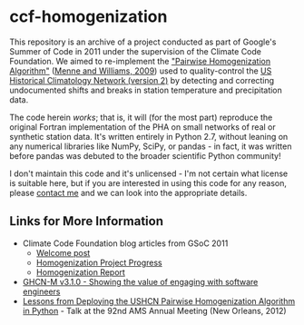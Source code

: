 # ccf-homogenization

This repository is an archive of a project conducted as part of Google's Summer of Code in 2011 under the supervision of the Climate Code Foundation. We aimed to re-implement the ["Pairwise Homogenization Algorithm"][PHA] ([Menne and Williams, 2009][MenneWilliams2009]) used to quality-control the [US Historical Climatology Network (version 2)][USHCN] by detecting and correcting undocumented shifts and breaks in station temperature and precipitation data.

The code herein *works*; that is, it will (for the most part) reproduce the original Fortran implementation of the PHA on small networks of real or synthetic station data. It's written entirely in Python 2.7, without leaning on any numerical libraries like NumPy, SciPy, or pandas - in fact, it was written before pandas was debuted to the broader scientific Python community!

I don't maintain this code and it's unlicensed - I'm not certain what license is suitable here, but if you are interested in using this code for any reason, please [contact me](mailto:darothen@mit.edu) and we can look into the appropriate details.

## Links for More Information

- Climate Code Foundation blog articles from GSoC 2011
  - [Welcome post](http://climatecode.org/blog/2011/05/welcome-daniel-rothenberg/)
  - [Homogenization Project Progress](http://climatecode.org/blog/2011/07/homogenization-project-progress/)
  - [Homogenization Report](http://climatecode.org/blog/2011/09/homogenization-report/)
- [GHCN-M v3.1.0 - Showing the value of engaging with software engineers](http://surfacetemperatures.blogspot.com/2011/11/ghcn-m-v310-showing-value-of-engaging.html)
- [Lessons from Deploying the USHCN Pairwise Homogenization Algorithm in Python](https://ams.confex.com/ams/92Annual/webprogram/Paper198219.html) - Talk at the 92nd AMS Annual Meeting (New Orleans, 2012)

[MenneWilliams2009]: ftp://ftp.ncdc.noaa.gov/pub/data/ushcn/v2/monthly/menne-williams2009.pdf
[PHA]: http://www.ncdc.noaa.gov/oa/climate/research/ushcn/#phas
[USHCN]: http://www.ncdc.noaa.gov/oa/climate/research/ushcn/
